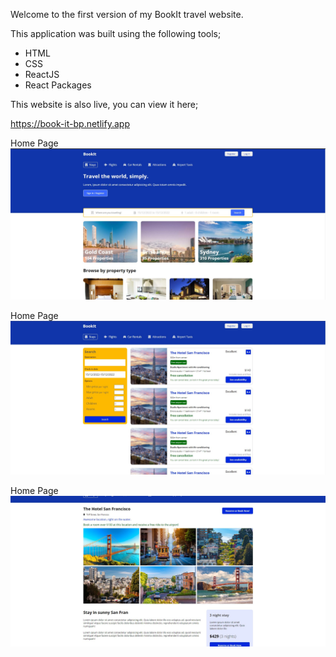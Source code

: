 Welcome to the first version of my BookIt travel website.

This application was built using the following tools;

- HTML
- CSS
- ReactJS
- React Packages

This website is also live, you can view it here;

https://book-it-bp.netlify.app

Home Page
![](screenshots/home.jpg)

Home Page
![](screenshots/results.jpg)

Home Page
![](screenshots/hotel.jpg)
